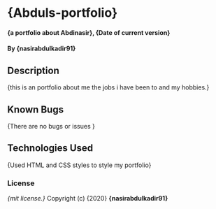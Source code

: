 
# {Abduls-portfolio}
#### {a portfolio about Abdinasir}, {Date of current version}
#### By **{nasirabdulkadir91}**
## Description
{this is an portfolio about me the jobs i have been to and my hobbies.}
## Known Bugs
{There are no bugs or issues }
## Technologies Used
{Used HTML and CSS styles to style my portfolio}
### License
*{mit license.}*
Copyright (c) {2020} **{nasirabdulkadir91}**